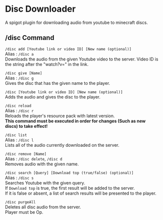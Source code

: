 # Disc Downloader
A spigot plugin for downloading audio from youtube to minecraft discs.  

## /disc Command
  
`/disc add [Youtube link or video ID] [New name (optional)]`  
Alias : `/disc a`  
Downloads the audio from the given Youtube video to the server. 
Video ID is the string after the "watch?v=" in the link. 

`/disc give [Name]`  
Alias : `/disc g`  
Gives the disc that has the given name to the player.
  
`/disc [Youtube link or video ID] [New name (optional)]`  
Adds the audio and gives the disc to the player.

`/disc reload`  
Alias : `/disc r`  
Reloads the player's resource pack with latest version.  
**This command must be executed in order for changes (Such as new discs) to take effect!**  

`/disc list`  
Alias : `/disc l`  
Lists all of the audio currently downloaded on the server.  

`/disc remove [Name]`  
Alias : `/disc delete`, `/disc d`  
Removes audio with the given name.  

`/disc search [Query] [Download top (true/false) (optional)]`  
Alias : `/disc s`  
Searches Youtube with the given query.  
If `Download top` is true, the first result will be added to the server.  
If it is false or absent, a list of search results will be presented to the player.

`/disc purgeAll`  
Deletes all disc audio from the server.  
Player must be Op.  
